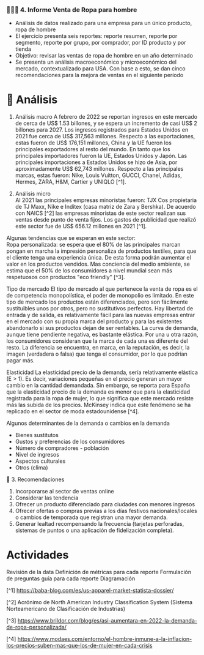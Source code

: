 ### 🕵️‍♂️🤵‍ 4. Informe Venta de Ropa para hombre

+ Análisis de datos realizado para una empresa para un único producto, ropa de hombre 
+ El ejercicio presenta seis reportes: reporte resumen, reporte por segmento, reporte por grupo, por comprador, por ID producto y por tienda  
+ Objetivo: revisar las ventas de ropa de hombre en un año determinado
+ Se presenta un análisis macroeconómico y microeconómico  del mercado, contextualizado para USA. Con base a esto, se dan cinco recomendaciones para la mejora de ventas en el siguiente período

# 🧠 Análisis 
1. Análisis macro 
A febrero de 2022 se reportan ingresos en este mercado de cerca de US$ 1.53 billones, y se espera un incremento de casi US$ 2 billones para 2027.  Los ingresos registrados para Estados Unidos en 2021 fue cerca de US$ 317,563 millones. Respecto a las exportaciones, estas fueron de US$ 176,151 millones, China y la UE fueron los principales exportadores al resto del mundo. En tanto que los principales importadores fueron la UE, Estados Unidos y Japón. Las principales importaciones a Estados Unidos se hizo de Asia, por aproximadamente US$ 62,743 millones. 
Respecto a las principales marcas, estas fueron: Nike, Louis Vuitton, GUCCI, Chanel, Adidas, Hermes, ZARA, H&M, Cartier y UNIQLO [^1].   

2. Análisis micro  
Al 2021 las principales empresas minoristas fueron: TJX Cos propietaria de TJ Maxx, Nike e Inditex (casa matriz de Zara y Bershka). De acuerdo con NAICS [^2] las empresas minoristas de este sector realizan sus ventas desde punto de venta fijos. 
Los gastos de publicidad que realizó este sector fue de US$ 656.12 millones en 2021 [^1]. 

Algunas tendencias que se esperan en este sector:  
Ropa personalizada: se espera que el 80% de las principales marcan pongan en marcha la impresión personaliza de productos textiles, para que el cliente tenga una experiencia única. De esta forma podrán aumentar el valor en los productos vendidos.
Mas conciencia del medio ambiente, se estima que el 50% de los consumidores a nivel mundial sean más respetuosos con productos "eco friendly" [^3].

Tipo de mercado
El tipo de mercado al que pertenece la venta de ropa es el de competencia monopolística, el poder de monopolio es limitado.
En este tipo de mercado los productos están diferenciados, pero son fácilmente sustituibles unos por otros, pero no sustitutivos perfectos.
Hay libertad de entrada y de salida, es relativamente fácil para las nuevas empresas entrar en el mercado con su propia marca del producto y para las existentes abandonarlo si sus productos dejan de ser rentables.
La curva de demanda, aunque tiene pendiente negativa, es bastante elástica.
Por una u otra razón, los consumidores consideran que la marca de cada una es diferente del resto. La diferencia se encuentra, en marca, en la reputación, es decir, la imagen (verdadera o falsa) que tenga el consumidor,  por lo que podrían pagar más.

Elasticidad
La elasticidad precio de la demanda, sería relativamente elástica (E > 1). Es decir, variaciones pequeñas en el precio generan un mayor cambio en la cantidad demandada. Sin embargo, se reporta para España que la elasticidad precio de la demanda es menor que para la elasticidad registrada para la ropa de mujer, lo que significa que este mercado resiste más las subida de los precios. McKinsey indica que este fenómeno se ha replicado en el sector de moda estadounidense [^4].    

Algunos determinantes de la demanda o cambios en la demanda
- Bienes sustitutos
- Gustos y preferencias de los consumidores
- Número de compradores - población
- Nivel de ingresos
- Aspectos culturales 
- Otros (clima) 

📍 3. Recomendaciones 
1. Incorporarse al sector de ventas online 
2. Considerar las tendencia 
3. Ofrecer un producto diferenciado para ciudades con menores ingresos
4. Ofrecer ofertas o compras previas a los días festivos nacionales/locales o cambios de temporada que registran una mayor demanda.
5. Generar lealtad recompensando la frecuencia (tarjetas perforadas, sistemas de puntos o una aplicación de fidelización completa).


# Actividades
Revisión de la data
Definición de métricas para cada reporte
Formulación de preguntas guía para cada reporte
Diagramación  



[^1]  https://baba-blog.com/es/us-apparel-market-statista-dossier/ 

[^2]  Acrónimo de North American Industry Classification System (Sistema Norteamericano de Clasificación de Industrias) 

[^3] https://www.brildor.com/blog/es/asi-aumentara-en-2022-la-demanda-de-ropa-personalizada/

[^4] https://www.modaes.com/entorno/el-hombre-inmune-a-la-inflacion-los-precios-suben-mas-que-los-de-mujer-en-cada-crisis

